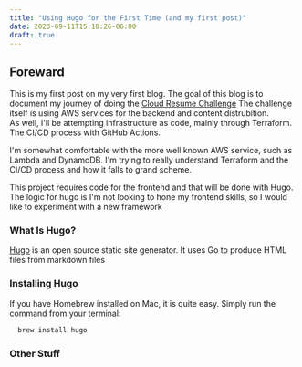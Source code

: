 ```yaml
---
title: "Using Hugo for the First Time (and my first post)"
date: 2023-09-11T15:10:26-06:00
draft: true
---
```


## Foreward

This is my first post on my very first blog.  The goal of this blog is to document
my journey of doing the [Cloud Resume Challenge](https://cloudresumechallenge.dev/)
The challenge itself is using AWS services for the backend and content distrubition.  
As well, I'll be attempting infrastructure as code, mainly through Terraform. The CI/CD
process with GitHub Actions.

I'm somewhat comfortable with the more well known AWS service, such as Lambda and DynamoDB.
I'm trying to really understand Terraform and the CI/CD process and how it falls to grand scheme.

This project requires code for the frontend and that will be done with Hugo.  
The logic for hugo is I'm not looking to hone my frontend skills, so I would like to experiment with a new framework

### What Is Hugo?

[Hugo](https://gohugo.io/) is an open source static site generator.  It uses Go to produce HTML files from markdown files

### Installing Hugo

If you have Homebrew installed on Mac, it is quite easy. Simply run the command from your terminal:

```powershell
  brew install hugo
```


### Other Stuff
